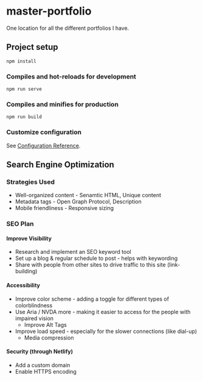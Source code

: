 # master-portfolio
One location for all the different portfolios I have.

## Project setup
```
npm install
```
### Compiles and hot-reloads for development
```
npm run serve
```
### Compiles and minifies for production
```
npm run build
```
### Customize configuration
See [Configuration Reference](https://cli.vuejs.org/config/).

## Search Engine Optimization
### Strategies Used
- Well-organized content - Senamtic HTML, Unique content
- Metadata tags - Open Graph Protocol, Description
- Mobile friendliness - Responsive sizing

### SEO Plan
#### Improve Visibility
- Research and implement an SEO keyword tool
- Set up a blog & regular schedule to post - helps with keywording
- Share with people from other sites to drive traffic to this site (link-building)
#### Accessibility
- Improve color scheme - adding a toggle for different types of colorblindness
- Use Aria / NVDA more - making it easier to access for the people with impaired vision
  - Improve Alt Tags
- Improve load speed - especially for the slower connections (like dial-up)
  - Media compression
#### Security (through Netlify)
- Add a custom domain
- Enable HTTPS encoding
